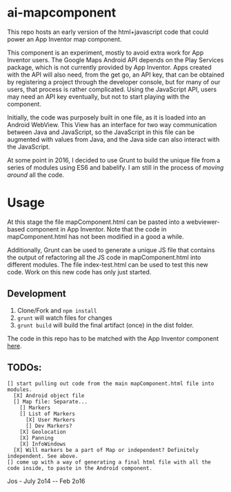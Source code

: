 # ai-mapcomponent
This repo hosts an early version of the html+javascript code that could power an App Inventor map component.

This component is an experiment, mostly to avoid extra work for App Inventor users.
The Google Maps Android API depends on the Play Services package, which is not currently provided by App Inventor.
Apps created with the API will also need, from the get go, an API key, that can be obtained by registering a project
through the developer console, but for many of our users, that process is rather complicated.
Using the JavaScript API, users may need an API key eventually, but not to start playing with the component.

Initially, the code was purposely built in one file, as it is loaded into
an Android WebView. This View has an interface for two way communication between
Java and JavaScript, so the JavaScript in this file can be augmented with values
from Java, and the Java side can also interact with the JavaScript.

At some point in 2016, I decided to use Grunt to build the unique file from a
series of modules using ES6 and babelify. I am still in the process of *moving around* all the code.

# Usage
At this stage the file mapComponent.html can be pasted into a webviewer-based component in App Inventor.
Note that the code in mapComponent.html has not been modified in a good a while.

Additionally, Grunt can be used to generate a unique JS file that contains the output of refactoring all the JS code
in mapComponent.html into different modules.
The file index-test.html can be used to test this new code. Work on this new code has only just started.

## Development
  1. Clone/Fork and `npm install`
  2. `grunt` will watch files for changes
  3. `grunt build` will build the final artifact (once) in the dist folder.

The code in this repo has to be matched with the App Inventor component [here](https://github.com/josmas/app-inventor/tree/webmap).
## TODOs:

    [] start pulling out code from the main mapComponent.html file into modules.
      [X] Android object file
      [] Map file: Separate...
        [] Markers
        [] List of Markers
          [X] User Markers
          [] Dev Markers?
        [X] Geolocation
        [X] Panning
        [X] InfoWindows
      [X] Will markers be a part of Map or independent? Definitely independent. See above.
    [] come up with a way of generating a final html file with all the code inside, to paste in the Android component.

Jos - July 2o14 -- Feb 2o16
